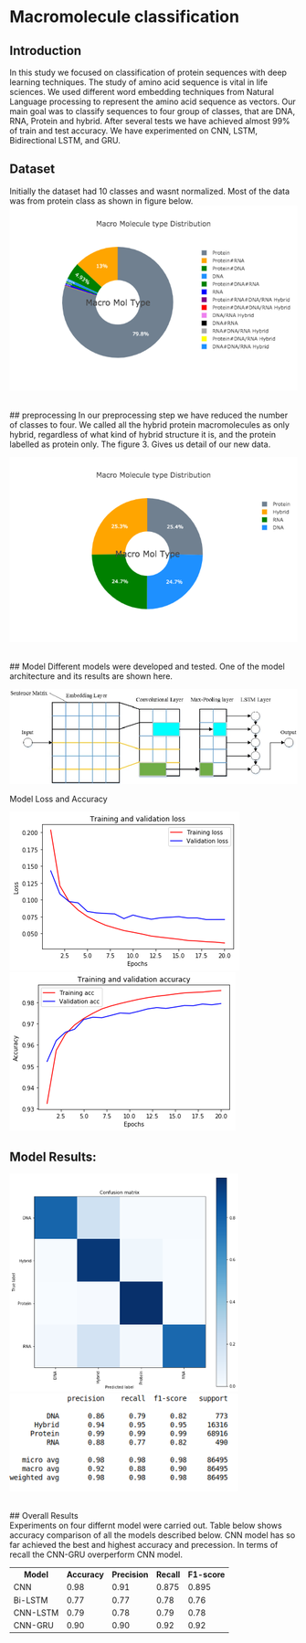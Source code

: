 # Macromolecule classification
## Introduction
In this study we focused on classification of protein sequences with deep learning techniques. The study of amino acid sequence is vital in life sciences.  We used different word embedding techniques from Natural Language processing to represent the amino acid   sequence   as   vectors. Our main goal was to classify sequences to four group of classes, that are DNA, RNA, Protein and hybrid. After several tests we have achieved almost 99% of train and test accuracy. We have experimented on CNN, LSTM, Bidirectional LSTM, and GRU. 
</br>
## Dataset
Initially the dataset had 10 classes and wasnt normalized. Most of the data was from protein class as shown in figure below.</br>
![Screenshot](images/newplot.png)


</br>
## preprocessing
In our preprocessing step we have reduced the number of classes to four. We called all the hybrid protein macromolecules as only hybrid, regardless of what kind of hybrid structure it is, and the protein labelled as protein only. The figure 3. Gives us detail of our new data.

![Screenshot](images/newplot1.png)

</br>
## Model
Different models were developed and tested. One of the model architecture and its results are shown here.</br>

![Screenshot](images/Model.png)

Model Loss and Accuracy

![Screenshot](images/Loss.png) ![Screenshot](images/Accuracy.png)

## Model Results:

<p float="left">
  <img src="images/Confusion_matrix.png" width="400" />
  <img src="images/Results.png" width="400" /> 
</p>

</br>
## Overall Results
</br>
Experiments on four differnt model were carried out. Table below shows accuracy comparison of all the models described below. CNN model has so far achieved the best and highest accuracy and precession. In terms of recall the CNN-GRU overperform CNN model.
</br>
<table style="width:100%">
  <tr>
    <th>Model</th>
    <th>Accuracy</th> 
    <th>Precision</th>
      <th>Recall</th>
    <th>F1-score</th>
      	
  </tr>
  <tr>
    <td>CNN</td>
    <td>0.98</td> 
    <td>0.91</td>
  <td>0.875</td>
  <td>0.895</td>
  </tr>
  <tr>
    <td>Bi-LSTM</td>
    <td>0.77</td> 
    <td>0.77</td>
  <td>0.78</td>
  <td>0.76</td>
  </tr>
  <tr>
    <td>CNN-LSTM</td>
    <td>0.79</td> 
    <td>0.78</td>
  <td>0.79</td>
  <td>0.78</td>
  </tr>
  <tr>
    <td>CNN-GRU	</td>
    <td>0.90</td> 
    <td>0.90</td>
  <td>0.92</td>
  <td>0.92</td>
  </tr>
  
</table>
		




